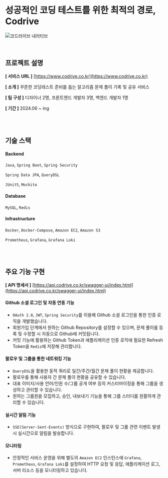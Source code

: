 # 성공적인 코딩 테스트를 위한 최적의 경로, Codrive

![코드라이브 내러티브](https://github.com/user-attachments/assets/f25f7608-e3da-4632-b3ec-00b6247b4060)


<br>

## 프로젝트 설명

**[ 서비스 URL ]** [https://www.codrive.co.kr](https://www.codrive.co.kr)

**[ 소개 ]** 꾸준한 코딩테스트 준비를 돕는 알고리즘 문제 풀이 기록 및 공유 서비스

**[ 팀 구성 ]** 디자이너 2명, 프론트엔드 개발자 3명, 백엔드 개발자 1명

**[ 기간 ]** 2024.06 ~ ing

<br><br>

## 기술 스택
#### Backend
`Java`, `Spring Boot`, `Spring Security`

`Spring Data JPA`, `QueryDSL`

`JUnit5`, `Mockito`

#### Database
`MySQL`, `Redis`

#### Infrastructure
`Docker`, `Docker-Compose`, `Amazon EC2`, `Amazon S3`

`Prometheus`, `Grafana`, `Grafana Loki`

<br><br>

## 주요 기능 구현

**[ API 명세서 ]** [https://api.codrive.co.kr/swagger-ui/index.html](https://api.codrive.co.kr/swagger-ui/index.html)

#### Github 소셜 로그인 및 자동 연동 기능
- `OAuth 2.0`, `JWT`, `Spring Security`를 이용해 Github 소셜 로그인을 통한 인증 로직을 개발했습니다.
- 회원가입 단계에서 원하는 Github Repository를 설정할 수 있으며, 문제 풀이를 등록 및 수정할 시 자동으로 Github에 커밋됩니다.
- 커밋 기능에 활용하는 Github Token과 애플리케이션 인증 로직에 필요한 Refresh Token을 `Redis`에 저장해 관리합니다.

#### 팔로우 및 그룹을 통한 네트워킹 기능
- `QueryDSL`을 활용한 동적 쿼리로 일간/주간/월간 문제 풀이 현황을 제공합니다.
- 팔로우를 통해 사용자 간 문제 풀이 현황을 공유할 수 있습니다.
- 대표 이미지/사용 언어/인원 수/그룹 공개 여부 등의 커스터마이징을 통해 그룹을 생성하고 관리할 수 있습니다.
- 원하는 그룹원을 모집하고, 승인, 내보내기 기능을 통해 그룹 스터디를 원활하게 관리할 수 있습니다.
    
#### 실시간 알림 기능
- `SSE(Server-Sent-Events)` 방식으로 구현하여, 팔로우 및 그룹 관련 이벤트 발생 시 실시간으로 알림을 발송합니다.

#### 모니터링
- 안정적인 서비스 운영을 위해 별도의 `Amazon EC2` 인스턴스에 `Grafana`, `Prometheus`, `Grafana Loki`를 설정하여 HTTP 요청 및 응답, 애플리케이션 로그, 서버 리소스 등을 모니터링하고 있습니다.


<br><br>






